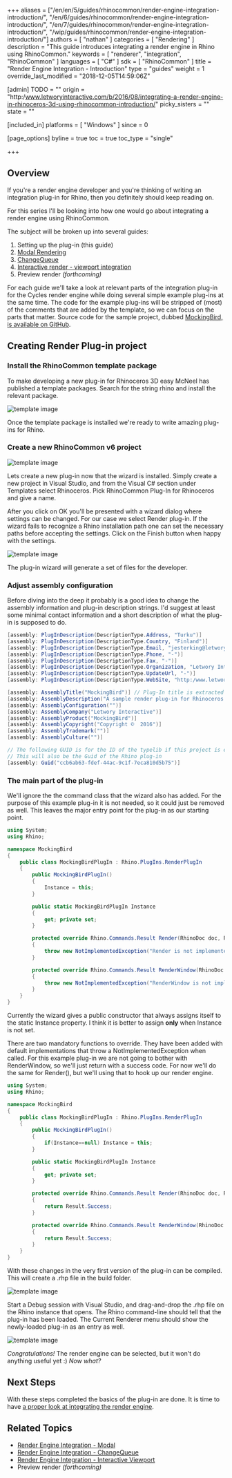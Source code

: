 +++
aliases = ["/en/en/5/guides/rhinocommon/render-engine-integration-introduction/", "/en/6/guides/rhinocommon/render-engine-integration-introduction/", "/en/7/guides/rhinocommon/render-engine-integration-introduction/", "/wip/guides/rhinocommon/render-engine-integration-introduction/"]
authors = [ "nathan" ]
categories = [ "Rendering" ]
description = "This guide introduces integrating a render engine in Rhino using RhinoCommon."
keywords = [ "renderer", "integration", "RhinoCommon" ]
languages = [ "C#" ]
sdk = [ "RhinoCommon" ]
title = "Render Engine Integration - Introduction"
type = "guides"
weight = 1
override_last_modified = "2018-12-05T14:59:06Z"

[admin]
TODO = ""
origin = "http:/www.letworyinteractive.com/b/2016/08/integrating-a-render-engine-in-rhinoceros-3d-using-rhinocommon-introduction/"
picky_sisters = ""
state = ""

[included_in]
platforms = [ "Windows" ]
since = 0

[page_options]
byline = true
toc = true
toc_type = "single"

+++


## Overview

If you're a render engine developer and you're thinking of writing an integration plug-in for Rhino, then you definitely should keep reading on.

For this series I'll be looking into how one would go about integrating a render engine using RhinoCommon.

The subject will be broken up into several guides:

1. Setting up the plug-in (this guide)
1. [Modal Rendering](/guides/rhinocommon/render-engine-integration-modal/)
1. [ChangeQueue](/guides/rhinocommon/render-engine-integration-changequeue/)
1. [Interactive render - viewport integration](/guides/rhinocommon/render-engine-integration-interactive-viewport/)
1. Preview render *(forthcoming)*

For each guide we'll take a look at relevant parts of the integration plug-in for the Cycles render engine while doing several simple example plug-ins at the same time. The code for the example plug-ins will be stripped of (most) of the comments that are added by the template, so we can focus on the parts that matter. Source code for the sample project, dubbed [MockingBird, is available on GitHub](https:/github.com/mcneel/rhino-developer-samples/tree/6/rhinocommon/cs/SampleCsRendererIntegration/MockingBird).

## Creating Render Plug-in project

### Install the RhinoCommon template package

To make developing a new plug-in for Rhinoceros 3D easy McNeel has published a template packages. Search for the string rhino and install the relevant package.

![template image](/images/mockingbird/001_rhinocommon_templates.png)

Once the template package is installed we're ready to write amazing plug-ins for Rhino.

### Create a new RhinoCommon v6 project

![template image](/images/mockingbird/002_new_plugin_project.png)

Lets create a new plug-in now that the wizard is installed. Simply create a new project in Visual Studio, and from the Visual C# section under Templates select Rhinoceros. Pick RhinoCommon Plug-In for Rhinoceros and give a name.

After you click on OK you'll be presented with a wizard dialog where settings can be changed. For our case we select Render plug-in. If the wizard fails to recognize a Rhino installation path one can set the necessary paths before accepting the settings.  Click on the Finish button when happy with the settings.

![template image](/images/mockingbird/003_plugin_settings.png)

The plug-in wizard will generate a set of files for the developer.

### Adjust assembly configuration

Before diving into the deep it probably is a good idea to change the assembly information and plug-in description strings. I'd suggest at least some minimal contact information and a short description of what the plug-in is supposed to do.

```cs
[assembly: PlugInDescription(DescriptionType.Address, "Turku")]
[assembly: PlugInDescription(DescriptionType.Country, "Finland")]
[assembly: PlugInDescription(DescriptionType.Email, "jesterking@letwory.net")]
[assembly: PlugInDescription(DescriptionType.Phone, "-")]
[assembly: PlugInDescription(DescriptionType.Fax, "-")]
[assembly: PlugInDescription(DescriptionType.Organization, "Letwory Interactive")]
[assembly: PlugInDescription(DescriptionType.UpdateUrl, "-")]
[assembly: PlugInDescription(DescriptionType.WebSite, "http:/www.letworyinteractive.com")]

[assembly: AssemblyTitle("MockingBird")] // Plug-In title is extracted from this
[assembly: AssemblyDescription("A sample render plug-in for Rhinoceros 6")]
[assembly: AssemblyConfiguration("")]
[assembly: AssemblyCompany("Letwory Interactive")]
[assembly: AssemblyProduct("MockingBird")]
[assembly: AssemblyCopyright("Copyright ©  2016")]
[assembly: AssemblyTrademark("")]
[assembly: AssemblyCulture("")]

// The following GUID is for the ID of the typelib if this project is exposed to COM
// This will also be the Guid of the Rhino plug-in
[assembly: Guid("ccb6ab63-fdef-44ac-9c1f-7eca810d5b75")]
```

### The main part of the plug-in

We'll ignore the the command class that the wizard also has added. For the purpose of this example plug-in it is not needed, so it could just be removed as well. This leaves the major entry point for the plug-in as our starting point.

```cs
using System;
using Rhino;

namespace MockingBird
{
	public class MockingBirdPlugIn : Rhino.PlugIns.RenderPlugIn
	{
		public MockingBirdPlugIn()
		{
			Instance = this;
		}

		public static MockingBirdPlugIn Instance
		{
			get; private set;
		}

		protected override Rhino.Commands.Result Render(RhinoDoc doc, Rhino.Commands.RunMode mode, bool fastPreview)
		{
			throw new NotImplementedException("Render is not implemented in the MockingBird.MockingBirdPlugIn class.");
		}

		protected override Rhino.Commands.Result RenderWindow(RhinoDoc doc, Rhino.Commands.RunMode mode, bool fastPreview, Rhino.Display.RhinoView view, System.Drawing.Rectangle rect, bool inWindow)
		{
			throw new NotImplementedException("RenderWindow is not implemented by the MockingBird.MockingBirdPlugIn class.");
		}
	}
}
```

Currently the wizard gives a public constructor that always assigns itself to the static Instance property. I think it is better to assign **only** when Instance is not set.

There are two mandatory functions to override. They have been added with default implementations that throw a NotImplementedException when called. For this example plug-in we are not going to bother with RenderWindow, so we'll just return with a success code. For now we'll do the same for Render(), but we'll using that to hook up our render engine.

```cs
using System;
using Rhino;

namespace MockingBird
{
	public class MockingBirdPlugIn : Rhino.PlugIns.RenderPlugIn
	{
		public MockingBirdPlugIn()
		{
			if(Instance==null) Instance = this;
		}

		public static MockingBirdPlugIn Instance
		{
			get; private set;
		}

		protected override Rhino.Commands.Result Render(RhinoDoc doc, Rhino.Commands.RunMode mode, bool fastPreview)
		{
			return Result.Success;
		}

		protected override Rhino.Commands.Result RenderWindow(RhinoDoc doc, Rhino.Commands.RunMode mode, bool fastPreview, Rhino.Display.RhinoView view, System.Drawing.Rectangle rect, bool inWindow)
		{
			return Result.Success;
		}
	}
}
```

With these changes in the very first version of the plug-in can be compiled. This will create a .rhp file in the build folder.

![template image](/images/mockingbird/004_first_compiled_rhp.png)

Start a Debug session with Visual Studio, and drag-and-drop the .rhp file on the Rhino instance that opens. The Rhino command-line should tell that the plug-in has been loaded. The Current Renderer menu should show the newly-loaded plug-in as an entry as well.

![template image](/images/mockingbird/005_plugin_loaded.png)

*Congratulations!*  The render engine can be selected, but it won't do anything useful yet :)  *Now what?*

## Next Steps

With these steps completed the basics of the plug-in are done.  It is time to have [a proper look at integrating the render engine](/guides/rhinocommon/render-engine-integration-modal/).

## Related Topics

- [Render Engine Integration - Modal](/guides/rhinocommon/render-engine-integration-modal/)
- [Render Engine Integration - ChangeQueue](/guides/rhinocommon/render-engine-integration-changequeue/)
- [Render Engine Integration - Interactive Viewport](/guides/rhinocommon/render-engine-integration-interactive-viewport/)
- Preview render *(forthcoming)*
